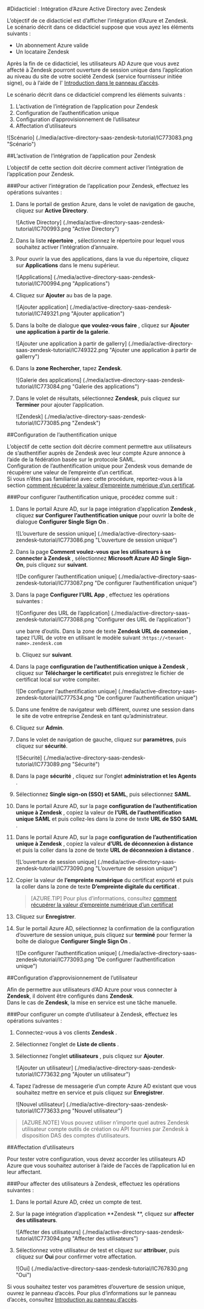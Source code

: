 <properties 
    pageTitle="Didacticiel : Intégration d’Azure Active Directory avec Zendesk | Microsoft Azure" 
    description="Découvrez comment utiliser Zendesk avec Azure Active Directory pour activer l’ouverture de session unique, automatisée mise en service et bien plus encore !." 
    services="active-directory" 
    authors="jeevansd"  
    documentationCenter="na" 
    manager="femila"/>
<tags 
    ms.service="active-directory" 
    ms.devlang="na" 
    ms.topic="article" 
    ms.tgt_pltfrm="na" 
    ms.workload="identity" 
    ms.date="09/09/2016" 
    ms.author="jeedes" />

#<a name="tutorial-azure-active-directory-integration-with-zendesk"></a>Didacticiel : Intégration d’Azure Active Directory avec Zendesk
  
L’objectif de ce didacticiel est d’afficher l’intégration d’Azure et Zendesk.  
Le scénario décrit dans ce didacticiel suppose que vous ayez les éléments suivants :

-   Un abonnement Azure valide
-   Un locataire Zendesk
  
Après la fin de ce didacticiel, les utilisateurs AD Azure que vous avez affecté à Zendesk pourront ouverture de session unique dans l’application au niveau du site de votre société Zendesk (service fournisseur initiée signe), ou à l’aide de l' [Introduction dans le panneau d’accès](active-directory-saas-access-panel-introduction.md).
  
Le scénario décrit dans ce didacticiel comprend les éléments suivants :

1.  L’activation de l’intégration de l’application pour Zendesk
2.  Configuration de l’authentification unique
3.  Configuration d’approvisionnement de l’utilisateur
4.  Affectation d’utilisateurs

![Scénario] (./media/active-directory-saas-zendesk-tutorial/IC773083.png "Scénario")

##<a name="enabling-the-application-integration-for-zendesk"></a>L’activation de l’intégration de l’application pour Zendesk
  
L’objectif de cette section doit décrire comment activer l’intégration de l’application pour Zendesk.

###<a name="to-enable-the-application-integration-for-zendesk-perform-the-following-steps"></a>Pour activer l’intégration de l’application pour Zendesk, effectuez les opérations suivantes :

1.  Dans le portail de gestion Azure, dans le volet de navigation de gauche, cliquez sur **Active Directory**.

    ![Active Directory] (./media/active-directory-saas-zendesk-tutorial/IC700993.png "Active Directory")

2.  Dans la liste **répertoire** , sélectionnez le répertoire pour lequel vous souhaitez activer l’intégration d’annuaire.

3.  Pour ouvrir la vue des applications, dans la vue du répertoire, cliquez sur **Applications** dans le menu supérieur.

    ![Applications] (./media/active-directory-saas-zendesk-tutorial/IC700994.png "Applications")

4.  Cliquez sur **Ajouter** au bas de la page.

    ![Ajouter application] (./media/active-directory-saas-zendesk-tutorial/IC749321.png "Ajouter application")

5.  Dans la boîte de dialogue **que voulez-vous faire** , cliquez sur **Ajouter une application à partir de la galerie**.

    ![Ajouter une application à partir de gallerry] (./media/active-directory-saas-zendesk-tutorial/IC749322.png "Ajouter une application à partir de gallerry")

6.  Dans la **zone Rechercher**, tapez **Zendesk**.

    ![Galerie des applications] (./media/active-directory-saas-zendesk-tutorial/IC773084.png "Galerie des applications")

7.  Dans le volet de résultats, sélectionnez **Zendesk**, puis cliquez sur **Terminer** pour ajouter l’application.

    ![Zendesk] (./media/active-directory-saas-zendesk-tutorial/IC773085.png "Zendesk")

##<a name="configuring-single-sign-on"></a>Configuration de l’authentification unique
  
L’objectif de cette section doit décrire comment permettre aux utilisateurs de s’authentifier auprès de Zendesk avec leur compte Azure annonce à l’aide de la fédération basée sur le protocole SAML.  
Configuration de l’authentification unique pour Zendesk vous demande de récupérer une valeur de l’empreinte d’un certificat.  
Si vous n’êtes pas familiarisé avec cette procédure, reportez-vous à la section [comment récupérer la valeur d’empreinte numérique d’un certificat](http://youtu.be/YKQF266SAxI).

###<a name="to-configure-single-sign-on-perform-the-following-steps"></a>Pour configurer l’authentification unique, procédez comme suit :

1.  Dans le portail Azure AD, sur la page intégration d’application **Zendesk** , cliquez **sur Configurer l’authentification unique** pour ouvrir la boîte de dialogue **Configurer Single Sign On** .

    ![L’ouverture de session unique] (./media/active-directory-saas-zendesk-tutorial/IC773086.png "L’ouverture de session unique")

2.  Dans la page **Comment voulez-vous que les utilisateurs à se connecter à Zendesk** , sélectionnez **Microsoft Azure AD Single Sign-On**, puis cliquez sur **suivant**.

    ![De configurer l’authentification unique] (./media/active-directory-saas-zendesk-tutorial/IC773087.png "De configurer l’authentification unique")

3.  Dans la page **Configurer l’URL App** , effectuez les opérations suivantes :

    ![Configurer des URL de l’application] (./media/active-directory-saas-zendesk-tutorial/IC773088.png "Configurer des URL de l’application")
  
    une barre d’outils. Dans la zone de texte **Zendesk URL de connexion** , tapez l’URL de votre en utilisant le modèle suivant :`https://<tenant-name>.zendesk.com`

    b. Cliquez sur **suivant**.



4.  Dans la page **configuration de l’authentification unique à Zendesk** , cliquez sur **Télécharger le certificat**et puis enregistrez le fichier de certificat local sur votre compiter.

    ![De configurer l’authentification unique] (./media/active-directory-saas-zendesk-tutorial/IC777534.png "De configurer l’authentification unique")

5.  Dans une fenêtre de navigateur web différent, ouvrez une session dans le site de votre entreprise Zendesk en tant qu’administrateur.

6.  Cliquez sur **Admin**.

7.  Dans le volet de navigation de gauche, cliquez sur **paramètres**, puis cliquez sur **sécurité**.

    ![Sécurité] (./media/active-directory-saas-zendesk-tutorial/IC773089.png "Sécurité")

8.  Dans la page **sécurité** , cliquez sur l’onglet **administration et les Agents** .

9.  Sélectionnez **Single sign-on (SSO) et SAML**, puis sélectionnez **SAML**.

10. Dans le portail Azure AD, sur la page **configuration de l’authentification unique à Zendesk** , copiez la valeur de **l’URL de l’authentification unique SAML** et puis collez-les dans la zone de texte **URL de SSO SAML** .

11. Dans le portail Azure AD, sur la page **configuration de l’authentification unique à Zendesk** , copiez la valeur **d’URL de déconnexion à distance** et puis la coller dans la zone de texte **URL de déconnexion à distance** .

    ![L’ouverture de session unique] (./media/active-directory-saas-zendesk-tutorial/IC773090.png "L’ouverture de session unique")

12. Copier la valeur de **l’empreinte numérique** du certificat exporté et puis la coller dans la zone de texte **D’empreinte digitale du certificat** .

    >[AZURE.TIP] Pour plus d’informations, consultez [comment récupérer la valeur d’empreinte numérique d’un certificat](http://youtu.be/YKQF266SAxI)

13. Cliquez sur **Enregistrer**.

14. Sur le portail Azure AD, sélectionnez la confirmation de la configuration d’ouverture de session unique, puis cliquez sur **terminé** pour fermer la boîte de dialogue **Configurer Single Sign On** .

    ![De configurer l’authentification unique] (./media/active-directory-saas-zendesk-tutorial/IC773093.png "De configurer l’authentification unique")

##<a name="configuring-user-provisioning"></a>Configuration d’approvisionnement de l’utilisateur
  
Afin de permettre aux utilisateurs d’AD Azure pour vous connecter à **Zendesk**, il doivent être configurés dans **Zendesk**.  
Dans le cas de **Zendesk**, la mise en service est une tâche manuelle.

###<a name="to-provision-a-user-account-to-zendesk-perform-the-following-steps"></a>Pour configurer un compte d’utilisateur à Zendesk, effectuez les opérations suivantes :

1.  Connectez-vous à vos clients **Zendesk** .

2.  Sélectionnez l’onglet de **Liste de clients** .

3.  Sélectionnez l’onglet **utilisateurs** , puis cliquez sur **Ajouter**.

    ![Ajouter un utilisateur] (./media/active-directory-saas-zendesk-tutorial/IC773632.png "Ajouter un utilisateur")

4.  Tapez l’adresse de messagerie d’un compte Azure AD existant que vous souhaitez mettre en service et puis cliquez sur **Enregistrer**.

    ![Nouvel utilisateur] (./media/active-directory-saas-zendesk-tutorial/IC773633.png "Nouvel utilisateur")

>[AZURE.NOTE] Vous pouvez utiliser n’importe quel autres Zendesk utilisateur compte outils de création ou API fournies par Zendesk à disposition DAS des comptes d’utilisateurs.

##<a name="assigning-users"></a>Affectation d’utilisateurs
  
Pour tester votre configuration, vous devez accorder les utilisateurs AD Azure que vous souhaitez autoriser à l’aide de l’accès de l’application lui en leur affectant.

###<a name="to-assign-users-to-zendesk-perform-the-following-steps"></a>Pour affecter des utilisateurs à Zendesk, effectuez les opérations suivantes :

1.  Dans le portail Azure AD, créez un compte de test.

2.  Sur la page intégration d’application **Zendesk **, cliquez sur **affecter des utilisateurs**.

    ![Affecter des utilisateurs] (./media/active-directory-saas-zendesk-tutorial/IC773094.png "Affecter des utilisateurs")

3.  Sélectionnez votre utilisateur de test et cliquez sur **attribuer**, puis cliquez sur **Oui** pour confirmer votre affectation.

    ![Oui] (./media/active-directory-saas-zendesk-tutorial/IC767830.png "Oui")
  
Si vous souhaitez tester vos paramètres d’ouverture de session unique, ouvrez le panneau d’accès. Pour plus d’informations sur le panneau d’accès, consultez [Introduction au panneau d’accès](active-directory-saas-access-panel-introduction.md).
